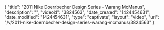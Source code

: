 {
    "title": "2011 Nike Doernbecher Design Series - Warang McManus",
    "description": "",
    "videoid": "3824563",
    "date_created": "1424454631",
    "date_modified": "1424454631",
    "type": "captivate",
    "layout": "video",
    "url": "\/v\/2011-nike-doernbecher-design-series-warang-mcmanus\/3824563"
}